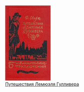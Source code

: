 ![](Путешествия%20Лемюэля%20Гулливера.jpg)  
[Путешествия Лемюэля Гулливера](Путешествия%20Лемюэля%20Гулливера)
